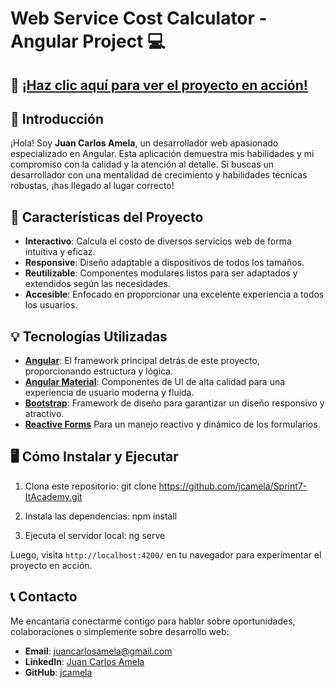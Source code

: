 # Web Service Cost Calculator - Angular Project 💻

## 🌟 [¡Haz clic aquí para ver el proyecto en acción!](https://jcamela.github.io/Sprint7-ItAcademy/)

## 🌟 Introducción

¡Hola! Soy **Juan Carlos Amela**, un desarrollador web apasionado especializado en Angular. Esta aplicación demuestra mis habilidades y mi compromiso con la calidad y la atención al detalle. Si buscas un desarrollador con una mentalidad de crecimiento y habilidades técnicas robustas, ¡has llegado al lugar correcto!

## 🚀 Características del Proyecto

- **Interactivo**: Calcula el costo de diversos servicios web de forma intuitiva y eficaz.
- **Responsive**: Diseño adaptable a dispositivos de todos los tamaños.
- **Reutilizable**: Componentes modulares listos para ser adaptados y extendidos según las necesidades.
- **Accesible**: Enfocado en proporcionar una excelente experiencia a todos los usuarios.

## 💡 Tecnologías Utilizadas

- [**Angular**](https://angular.io/): El framework principal detrás de este proyecto, proporcionando estructura y lógica.
- [**Angular Material**](https://material.angular.io/): Componentes de UI de alta calidad para una experiencia de usuario moderna y fluida.
- [**Bootstrap**](https://getbootstrap.com/): Framework de diseño para garantizar un diseño responsivo y atractivo.
- [**Reactive Forms**](https://angular.io/guide/reactive-forms) Para un manejo reactivo y dinámico de los formularios.

## 🖥️ Cómo Instalar y Ejecutar

1. Clona este repositorio:
git clone https://github.com/jcamela/Sprint7-ItAcademy.git


2. Instala las dependencias:
npm install


3. Ejecuta el servidor local:
ng serve


Luego, visita `http://localhost:4200/` en tu navegador para experimentar el proyecto en acción.

## 📞 Contacto

Me encantaría conectarme contigo para hablar sobre oportunidades, colaboraciones o simplemente sobre desarrollo web:

- **Email**: [juancarlosamela@gmail.com](mailto:juancarlosamela@gmail.com)
- **LinkedIn**: [Juan Carlos Amela](https://www.linkedin.com/in/juancarlosamela/)
- **GitHub**: [jcamela](https://github.com/jcamela/Sprint7-ItAcademy)

